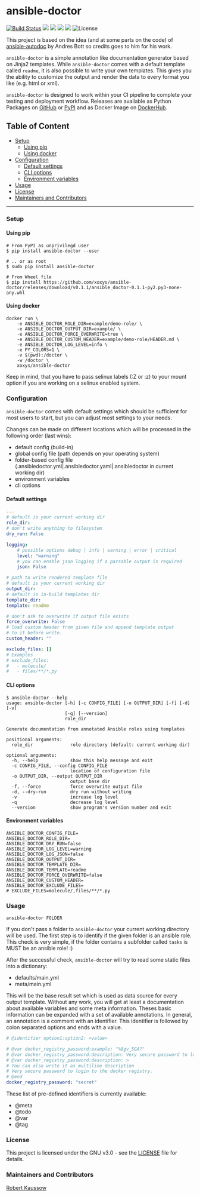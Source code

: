 # ansible-doctor

[![Build Status](https://cloud.drone.io/api/badges/xoxys/ansible-doctor/status.svg)](https://cloud.drone.io/xoxys/ansible-doctor)
[![](https://images.microbadger.com/badges/image/xoxys/ansible-doctor.svg)](https://microbadger.com/images/xoxys/ansible-doctor "Get your own image badge on microbadger.com")
[![](https://img.shields.io/pypi/pyversions/ansible-doctor.svg)](https://pypi.org/project/ansible-doctor/)
[![](https://img.shields.io/pypi/status/ansible-doctor.svg)](https://pypi.org/project/ansible-doctor/)
[![](https://img.shields.io/pypi/v/ansible-doctor.svg)](https://pypi.org/project/ansible-doctor/)
![License](https://img.shields.io/github/license/xoxys/ansible-doctor)

This project is based on the idea (and at some parts on the code) of [ansible-autodoc](https://github.com/AndresBott/ansible-autodoc) by Andres Bott so credits goes to him for his work.

`ansible-doctor` is a simple annotation like documentation generator based on Jinja2 templates. While `ansible-doctor` comes with a default template called `readme`, it is also possible to write your own templates. This gives you the ability to customize the output and render the data to every format you like (e.g. html or xml).

`ansible-doctor` is designed to work within your CI pipeline to complete your testing and deployment workflow. Releases are available as Python Packages on [GitHub](https://github.com/xoxys/ansible-doctor/releases) or [PyPI](https://pypi.org/project/ansible-doctor/) and as Docker Image on [DockerHub](https://hub.docker.com/r/xoxys/ansible-doctor).

## Table of Content

* [Setup](#Setup)
  * [Using pip](#Using-pip)
  * [Using docker](#Using-docker)
* [Configuration](#Configuration)
  * [Default settings](#Default-settings)
  * [CLI options](#CLI-options)
  * [Environment variables](#Environment-variables)
* [Usage](#Usage)
* [License](#License)
* [Maintainers and Contributors](#Maintainers-and-Contributors)

---

### Setup

#### Using pip

```Shell
# From PyPI as unprivilegd user
$ pip install ansible-doctor --user

# .. or as root
$ sudo pip install ansible-doctor

# From Wheel file
$ pip install https://github.com/xoxys/ansible-doctor/releases/download/v0.1.1/ansible_doctor-0.1.1-py2.py3-none-any.whl
```

#### Using docker

```Shell
docker run \
    -e ANSIBLE_DOCTOR_ROLE_DIR=example/demo-role/ \
    -e ANSIBLE_DOCTOR_OUTPUT_DIR=example/ \
    -e ANSIBLE_DOCTOR_FORCE_OVERWRITE=true \
    -e ANSIBLE_DOCTOR_CUSTOM_HEADER=example/demo-role/HEADER.md \
    -e ANSIBLE_DOCTOR_LOG_LEVEL=info \
    -e PY_COLORS=1 \
    -v $(pwd):/doctor \
    -w /doctor \
    xoxys/ansible-doctor
```

Keep in mind, that you have to pass selinux labels (:Z or :z) to your mount option if you are working on a selinux enabled system.

### Configuration

`ansible-doctor` comes with default settings which should be sufficient for most users to start, but you can adjust most settings to your needs.

Changes can be made on different locations which will be processed in the following order (last wins):

* default config (build-in)
* global config file (path depends on your operating system)
* folder-based config file (.ansibledoctor.yml|.ansibledoctor.yaml|.ansibledoctor in current working dir)
* environment variables
* cli options

#### Default settings

```YAML
---
# default is your current working dir
role_dir:
# don't write anything to filesystem
dry_run: False

logging:
    # possible options debug | info | warning | error | critical
    level: "warning"
    # you can enable json logging if a parsable output is required
    json: False

# path to write rendered template file
# default is your current working dir
output_dir:
# default is in-build templates dir
template_dir:
template: readme

# don't ask to overwrite if output file exists
force_overwrite: False
# load custom header from given file and append template output
# to it before write.
custom_header: ""

exclude_files: []
# Examples
# exclude_files:
#   - molecule/
#   - files/**/*.py
```

#### CLI options

```Shell
$ ansible-doctor --help
usage: ansible-doctor [-h] [-c CONFIG_FILE] [-o OUTPUT_DIR] [-f] [-d] [-v]
                      [-q] [--version]
                      role_dir

Generate documentation from annotated Ansible roles using templates

positional arguments:
  role_dir              role directory (default: current working dir)

optional arguments:
  -h, --help            show this help message and exit
  -c CONFIG_FILE, --config CONFIG_FILE
                        location of configuration file
  -o OUTPUT_DIR, --output OUTPUT_DIR
                        output base dir
  -f, --force           force overwrite output file
  -d, --dry-run         dry run without writing
  -v                    increase log level
  -q                    decrease log level
  --version             show program's version number and exit
```

#### Environment variables

```Shell
ANSIBLE_DOCTOR_CONFIG_FILE=
ANSIBLE_DOCTOR_ROLE_DIR=
ANSIBLE_DOCTOR_DRY_RUN=false
ANSIBLE_DOCTOR_LOG_LEVEL=warning
ANSIBLE_DOCTOR_LOG_JSON=false
ANSIBLE_DOCTOR_OUTPUT_DIR=
ANSIBLE_DOCTOR_TEMPLATE_DIR=
ANSIBLE_DOCTOR_TEMPLATE=readme
ANSIBLE_DOCTOR_FORCE_OVERWRITE=false
ANSIBLE_DOCTOR_CUSTOM_HEADER=
ANSIBLE_DOCTOR_EXCLUDE_FILES=
# EXCLUDE_FILES=molecule/,files/**/*.py
```

### Usage

```Shell
ansible-doctor FOLDER
```

If you don't pass a folder to `ansible-doctor` your current working directory will be used. The first step is to identify if the given folder is an ansible role. This check is very simple, if the folder contains a subfolder called `tasks` is MUST be an ansible role! :)

After the successful check, `ansible-doctor` will try to read some static files into a dictionary:

* defaults/main.yml
* meta/main.yml

This will be the base result set which is used as data source for every output template. Without any work, you will get at least a documentation about available variables and some meta information. Theses basic information can be expanded with a set of available annotations. In general, an annotation is a comment with an identifier. This identifier is followed by colon separated options and ends with a value.

```Yaml
# @identifier option1:option2: <value>

# @var docker_registry_password:example: "%8gv_5GA?"
# @var docker_registry_password:description: Very secure password to login to the docker registry
# @var docker_registry_password:description: >
# You can also write it as multiline description
# Very secure password to login to the docker registry.
# @end
docker_registry_password: "secret"
```

These list of pre-defined identifiers is currently available:

* @meta
* @todo
* @var
* @tag

### License

This project is licensed under the GNU v3.0 - see the [LICENSE](https://github.com/xoxys/ansible-doctor/blob/master/LICENSE) file for details.

### Maintainers and Contributors

[Robert Kaussow](https://github.com/xoxys)
